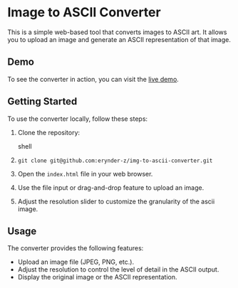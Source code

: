 # Image to ASCII Converter

This is a simple web-based tool that converts images to ASCII art. It allows you to upload an image and generate an ASCII representation of that image.

## Demo

To see the converter in action, you can visit the [live demo](https://erynder-z.github.io/img-to-ascii-converter/).

## Getting Started

To use the converter locally, follow these steps:

1. Clone the repository:

   shell

1. `git clone git@github.com:erynder-z/img-to-ascii-converter.git`
1. Open the `index.html` file in your web browser.
1. Use the file input or drag-and-drop feature to upload an image.
1. Adjust the resolution slider to customize the granularity of the ascii image.

## Usage

The converter provides the following features:

- Upload an image file (JPEG, PNG, etc.).
- Adjust the resolution to control the level of detail in the ASCII output.
- Display the original image or the ASCII representation.
